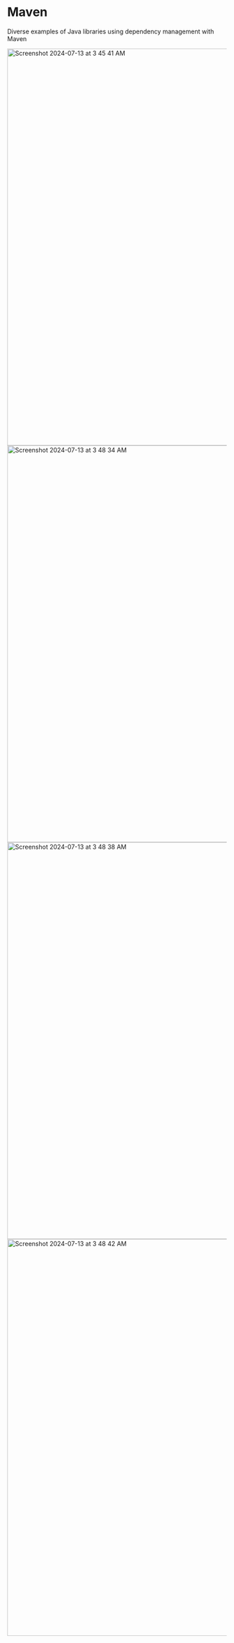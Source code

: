 # Maven
Diverse examples of Java libraries using dependency management with Maven

<img width="912" alt="Screenshot 2024-07-13 at 3 45 41 AM" src="https://github.com/user-attachments/assets/9537e4e3-9f0a-448f-a9a6-1bd4c94bc5e9">

<img width="912" alt="Screenshot 2024-07-13 at 3 48 34 AM" src="https://github.com/user-attachments/assets/86441954-91e3-4a63-81ea-8d74d99b75c9">

<img width="912" alt="Screenshot 2024-07-13 at 3 48 38 AM" src="https://github.com/user-attachments/assets/3508fed1-be20-4385-9ce1-83a904af9818">

<img width="912" alt="Screenshot 2024-07-13 at 3 48 42 AM" src="https://github.com/user-attachments/assets/72a3e8b9-847e-4110-b5cd-26cee374de19">
